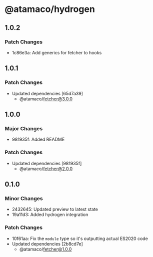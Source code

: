 # @atamaco/hydrogen

## 1.0.2

### Patch Changes

- 1c86e3a: Add generics for fetcher to hooks

## 1.0.1

### Patch Changes

- Updated dependencies [65d7a39]
  - @atamaco/fetcher@3.0.0

## 1.0.0

### Major Changes

- 981935f: Added README

### Patch Changes

- Updated dependencies [981935f]
  - @atamaco/fetcher@2.0.0

## 0.1.0

### Minor Changes

- 2432645: Updated preview to latest state
- 19a11d3: Added hydrogen integration

### Patch Changes

- 10f61aa: Fix the `module` type so it's outputting actual ES2020 code
- Updated dependencies [2b8cd7e]
  - @atamaco/fetcher@1.0.0
